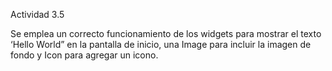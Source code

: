 Actividad 3.5

Se emplea un correcto funcionamiento de los widgets para mostrar 
el texto ‘Hello World” en la pantalla de inicio, una Image para 
incluir la imagen de fondo y Icon para agregar un icono.
